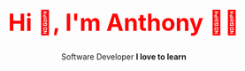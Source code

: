 <h1 align='center' style='font-size:42px;color:red;'> Hi 👋, I'm Anthony 👩‍💻 </h1>

<p align='center'>
  Software Developer <b>I love to learn</b> 
</p>

<!--
**TonyLuque/TonyLuque** is a ✨ _special_ ✨ repository because its `README.md` (this file) appears on your GitHub profile.

Here are some ideas to get you started:

- 🔭 I’m currently working on ...
- 🌱 I’m currently learning ...
- 👯 I’m looking to collaborate on ...
- 🤔 I’m looking for help with ...
- 💬 Ask me about ...
- 📫 How to reach me: ...
- 😄 Pronouns: ...
- ⚡ Fun fact: ...
-->
